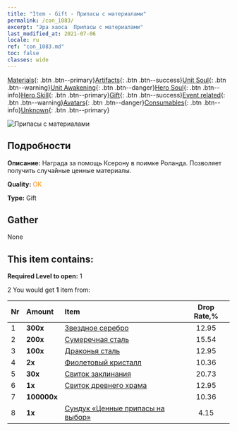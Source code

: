 ```yaml
---
title: "Item - Gift - Припасы с материалами"
permalink: /con_1083/
excerpt: "Эра хаоса  Припасы с материалами"
last_modified_at: 2021-07-06
locale: ru
ref: "con_1083.md"
toc: false
classes: wide
---
```

 [Materials](/ItemsRU/){: .btn .btn--primary}[Artifacts](/ItemsRU/Artifacts/){: .btn .btn--success}[Unit Soul](/ItemsRU/UnitSoul/){: .btn .btn--warning}[Unit Awakening](/ItemsRU/UnitAwakening/){: .btn .btn--danger}[Hero Soul](/ItemsRU/HeroSoul/){: .btn .btn--info}[Hero Skill](/ItemsRU/HeroSkill/){: .btn .btn--primary}[Gift](/ItemsRU/Gift/){: .btn .btn--success}[Event related](/ItemsRU/Events/){: .btn .btn--warning}[Avatars](/ItemsRU/Avatars/){: .btn .btn--danger}[Consumables](/ItemsRU/Consumables/){: .btn .btn--info}[Unknown](/ItemsRU/Unknown/){: .btn .btn--primary}

 ![Припасы с материалами](/images/t/i_907132.png)

## Подробности
 **Описание:** Награда за помощь Ксерону в поимке Роланда. Позволяет получить случайные ценные материалы.

 **Quality:** <span style="color: #FF8C00">OK</span>

 **Type:** Gift

## Gather

  None

## This item contains:

 **Required Level to open:** 1

 2 You would get **1** item  from:

  | Nr | Amount |     Item    | Drop Rate,% |
  |:---|:-------|:------------|:---------:|
  | 1 |  **300x** | [Звездное серебро](/ItemsRU/con_882/) | 12.95 | 
  | 2 |  **200x** | [Сумеречная сталь](/ItemsRU/con_881/) | 15.54 | 
  | 3 |  **100x** | [Драконья сталь](/ItemsRU/con_880/) | 12.95 | 
  | 4 |  **2x** | [Фиолетовый кристалл](/ItemsRU/con_720/) | 10.36 | 
  | 5 |  **30x** | [Свиток заклинания](/ItemsRU/con_694/) | 20.73 | 
  | 6 |  **1x** | [Свиток древнего храма](/ItemsRU/con_697/) | 12.95 | 
  | 7 |  **100000x** | <i class="fas fa-coins"/> | 10.36 | 
  | 8 |  **1x** | [Сундук «Ценные припасы на выбор»](/ItemsRU/con_1084/) | 4.15 | 

